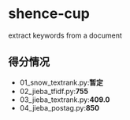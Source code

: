 # shence-cup

extract keywords from a document

## 得分情况

- 01_snow_textrank.py:**暂定**
- 02_jieba_tfidf.py:**755**
- 03_jieba_textrank.py:**409.0**
- 04_jieba_postag.py:**850**
